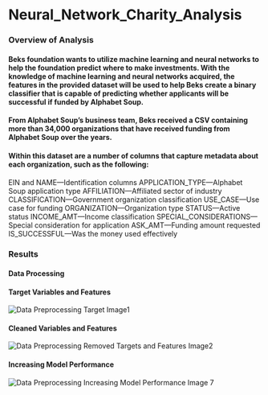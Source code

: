 # Neural_Network_Charity_Analysis

### Overview of Analysis

####  Beks foundation wants to utilize machine learning and neural networks to help the foundation predict where to make investments. With the knowledge of machine learning and neural networks acquired, the features in the provided dataset will be used to help Beks create a binary classifier that is capable of predicting whether applicants will be successful if funded by Alphabet Soup.
####  From Alphabet Soup’s business team, Beks received a CSV containing more than 34,000 organizations that have received funding from Alphabet Soup over the years.
#### Within this dataset are a number of columns that capture metadata about each organization, such as the following:

EIN and NAME—Identification columns
APPLICATION_TYPE—Alphabet Soup application type
AFFILIATION—Affiliated sector of industry
CLASSIFICATION—Government organization classification
USE_CASE—Use case for funding
ORGANIZATION—Organization type
STATUS—Active status
INCOME_AMT—Income classification
SPECIAL_CONSIDERATIONS—Special consideration for application
ASK_AMT—Funding amount requested
IS_SUCCESSFUL—Was the money used effectively


### Results

#### Data Processing

#### Target Variables and Features

![Data Preprocessing Target Image1](https://user-images.githubusercontent.com/112135658/216776356-c4f48143-d911-4e48-ab56-3b82f14198d5.jpg)

#### Cleaned Variables and Features

![Data Preprocessing Removed Targets and Features Image2](https://user-images.githubusercontent.com/112135658/216776438-a5dbcd2e-6381-4b3f-b9c1-54128e6c2ab8.jpg)


#### Increasing Model Performance

![Data Preprocessing Increasing Model Performance Image 7](https://user-images.githubusercontent.com/112135658/216776531-560298a7-955f-4151-b836-69aba6642e7e.jpg)
